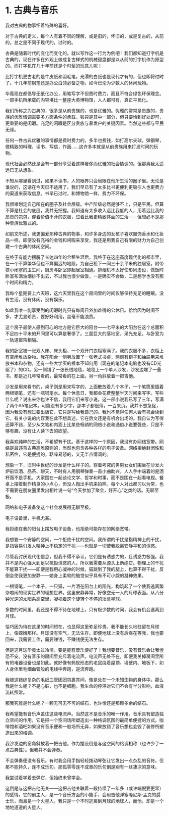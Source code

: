 # 1. 古典与音乐

我对古典的物事怀着特殊的喜好。

对于古典的定义，每个人有着不同的理解，或是旧的，怀旧的，或是复古的，从前的。总之是不同于现代的，过时的。

古典是随着时代的变化而变化的。就以写作这一行为为例吧！我们都知道打字机是古典的，现在许多在外观上做成复古样式的机械键盘都是以从前的打字机作为原型的。而打字机在几十年前还是个时髦的玩意儿呢！

比打字机更古老的是牛皮纸和羽毛笔，光滑的白纸也是现代才有的，但也即将过时了。十几年前钢笔还是办公白领必备之物，如今已沦为少数人的休闲玩物。

毕竟现在都倡导无纸化办公，用笔写字不但费时费力，而且不符合绿色环保理念。一部手机所承载的内容堪比一整座大英博物馆，人人都可有，真正平民化。

我们所称之为古典的，很多是从前贵族的，也是优雅的。优雅的常常是贵族的，贵族的优雅情调需要多方面条件的承载，钱只是其中一部分，但只要恰到好处即可，更重要的是闲暇。充足的闲暇是区分贵族与暴发户的关键因素。当然这些都与平民无缘。

任何一件古典优雅的事情都是费时费力的，多半也费钱，如打高尔夫球，弹钢琴，做精致的料理，读书，写信，作画……这许多本就是从前贵族用来打发时间的玩物。

现代社会必然还是会有一部分享受着这样奢侈而优雅的社会情调的。但那离我太遥远已无从想象。

不知从哪里看到过，如果不读书，人的眼界只会局限在他所生活的圈子里。无论是谁说的，这话在今天已不适用了。我们早已有了太多比书更便利更吸引人也更费力的渠道来获取信息。书早已过时，和博物馆一样，费力不环保。

我很难划定自己所在的圈子及社会层级。中产阶级必然是够不上，只是平民。但算不算是社会的底层，我并无把握。我知道有太多收入远比我低的人，用着远比我的昂贵的包包，穿着价值不菲的衣服，过着比我更精致体面的生活——但想必不是那种贵族优雅式的。

如前文所述，我更偏爱那种古典的物事，和许多身边的女孩子喜欢服饰香水和化妆品一样。即便没有充裕的金钱和闲暇来享受，我还是用我自己有限的财力为自己创建一个古典的休闲空间。

在终于有能力摆脱了长达四年的合租生涯后，我终于在这座高度现代化的都市里，在一个不算繁华但也不算偏远的地段，为自己租下一间三十余平米的独居室。附带狭小闭塞的卫生间，厨房与卧室即起居室相通。排烟机不太好使形同虚设，做饭时卧室布满油烟排不出去，不过我也很少做饭，一是确实不会做，二是想学也没有那个时间和精力。

我每个星期要上六天班，这六天里我在这个房间里的时间仅够保持充足的睡眠。没有生活，没有休闲，没有娱乐。

如此我唯一能享受到的闲暇时光只有每周日外加难得的公休日。恰恰因为时间不多，才尤显珍贵，要好好利用，丝毫不能浪费。

这个房子最使人感到可心的地方是它巨大的阳台——七平米的大阳台在这个总面积不足四十平米的开间里可以算是奢侈了。三面巨大的落地窗，采光充足，与卧室为一轨道窗帘相隔。

我的卧室被一张双人床、床头柜、一个双开门衣柜塞满了。我的衣服不多，衣柜上有空闲堆放杂物。我在阳台一侧另放置了一张老式书桌，两侧有柜子和抽屉用来堆放书本和杂物。还有一些大学买的根本不知何用（现在的笔记本电脑也没有CD光驱了）的CD。另一侧铺了一张长绒地毯，地毯上一个单人沙发，沙发边堆了一叠书，都是近几年常看的，最常看的在上面。另一角斜放着一把吉他。

沙发是用来看书的，桌子则是用来写字的，上面散放着几个本子，一个笔筒里插着两根钢笔，还有一瓶钢笔水。每个休息日，我都会花费整整半天时间来写字。写些什么呢？说出来你也许不信，我用它们来写小说。这一部小说我已写了三年，写满了两个A5笔记本。可能没有多少字，那本子都很薄，一百来页。我并不想急促，因为我没有想过要出版它，它只是写给我自己的。我也不觉得任何人会有机会读到它。有关小说的内容我在此不想具述，它在后文还是有机会出场的。我自认为写得还算不错，至少从文笔和内涵上比某些畅销的网络小说和通俗小说要强些，只是不够有趣，没有让人读下去的欲望。

我喜欢纯粹的生活，不希望有干扰。基于这样的一个原因，我没有办网络宽带。网络是最违背古典高雅原则的，当然也包含各种各样的电子设备。网络拒绝封闭性和私密性，它是便捷的，聒噪易怒的，又无半点情调的。

想象一下，旧时中世纪的沙龙是什么样子的。穿着考究的男男女女们围坐在沙发火炉前饮酒、品茶、聊天，不时有人用钢琴弹奏一首小曲助兴。人人手中端着的是酒杯而不是手机，大家围在一起谈论文学、哲学和时事，而不是围在一起看电视。餐桌上摆着制作精良的小点心，但没人掏出手机来拍照。每个人对此都习以为常，也不需要在朋友圈里发出相片说一句“今天参加了聚会，好开心”之类的话。无聊至极。

网络和电子设备使这个社会发展得无聊至极。

电子设备里，手机尤甚。

我拒绝在我的阳台上摆放电子设备，也拒绝可能存在的网络宽带。

我想要一个安静的空间，一个拒绝干扰的空间。我所谓的干扰是指精神上的干扰，是指容易引发人精神上不稳定的干扰——也就是一切使我脱离安静平和的诱惑。

尽管我讨厌现代化信息，但我不得不承认，它们是有诱惑力的，且诱惑力极强。我并不是内心强大到足以抗拒诱惑的人，所以我需要从源头上断绝它。物理上的干扰不能算干扰——即便是我用心凝神的时候，猫跳到了我的腿上，也算不得干扰，反倒会使我更加安静——她身上柔软的触觉似乎具有不可小觑的凝神效果。

一根钢笔，一个本子，一只猫，一片洒在阳台上的阳光，构筑起了一个使我逃离繁杂喧闹的现实世界的理想世界。这里安静异常，好像空无一人的月球表面。从八分钟光速的太阳系高空里，凝视着这个旋转个不停的淡蓝星球。

多数的时间里，我还是不得不待在地球上，只有极少数的时间，我会有机会逃离到月球。

恰巧因为待在这里的时间短在，也显得这里弥足珍贵。我不能长久地驻留在月球上，像嫦娥那样。月球没有空气，无法生存。即便地球上没有后裔在等我，我也要回来，我需要工作，需要赚钱，不赚钱便无法生存。

但是这月球毕竟太过冷清，要是能有音乐便好了！我想要音乐，没有音乐会让我惶恐不安。没有音乐的房间里充斥着电流声。电流声无处不在，即便我关掉房间里所有的电器设备也是如此。就好像有蚂蚁形态的老鼠绕着屋顶、墙壁内、地板下，如人身体里毛细血管般的电线中奔跑，逆流奔跑。

我被这错综复杂的毛细血管团团包裹其间，像是处在一个未知生物的身体中。那么我是什么呢？不是心脏，也不是细胞。我生命的停滞对它们不会有半分影响，血液流转照常。

那我究竟是什么呢？一颗无可无不可的结石，也许恰还是那颗多余的结石。

我希望能有音乐声盖住这些电流声。当然这不是音乐的唯一作用。音乐具有塑造独立空间的作用，它是把一个空间场所塑造出一种格调氛围的最简单便捷的方式。咖啡馆和酒吧如果没有音乐便和一般场所无异，如果放错了音乐想也会毁了装修所塑造出来的格调。

我沙发边的窗角斜放着一把吉他，作为摆设倒是与这空间的格调相称（也许少了一点古典性）。但我并不会弹奏。

不会弹奏便没有音乐。有时我会用手指轻轻拨动琴弦让它发出一点杂乱的音符。但那不能持久，连不成乐句。那孤零零连不成章的乐句倒是别有一丝凄凉的意味。

我尝试着学着去弹它，但始终未曾学会。

这倒是与这把吉他无关——这把吉他关联着一段持续了一年多（或许端倪要更早）的感情。它的前主人，是一个音乐方面的小能手，会用吉他弹塞隆尼斯·孟克的爵士乐，而且是一个火星人。我只是一个不时逃离到月球的地球人，而他，却是一个地地道道的火星人。

